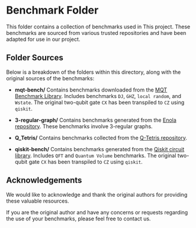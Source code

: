 # Benchmark Folder

This folder contains a collection of benchmarks used in This project. These benchmarks are sourced from various trusted repositories and have been adapted for use in our project.

## Folder Sources

Below is a breakdown of the folders within this directory, along with the original sources of the benchmarks:

- **mqt-bench/**
  Contains benchmarks downloaded from the [MQT Benchmark Library](https://www.cda.cit.tum.de/mqtbench/#:~:text=The%20MQT%20Benchmark%20Library%20(MQT%20Bench)%20provides%20a%20single%20benchmark). Includes benchmarks `DJ`, `GHZ`, `local random`, and `Wstate`. The original two-qubit gate `CX` has been transpiled to `CZ` using `qiskit`.

- **3-regular-graph/**
  Contains benchmarks generated from the [Enola repository](https://github.com/UCLA-VAST/Enola). These benchmarks involve 3-regular graphs.

- **Q_Tetris/**
  Contains benchmarks collected from the [Q-Tetris repository](https://github.com/s4plus/Q-Tetris).

- **qiskit-bench/**
  Contains benchmarks generated from the [Qiskit circuit library](https://docs.quantum.ibm.com/api/qiskit/circuit_library). Includes `QFT` and `Quantum Volume` benchmarks. The original two-qubit gate `CX` has been transpiled to `CZ` using `qiskit`.

## Acknowledgements

We would like to acknowledge and thank the original authors for providing these valuable resources.

If you are the original author and have any concerns or requests regarding the use of your benchmarks, please feel free to contact us.
